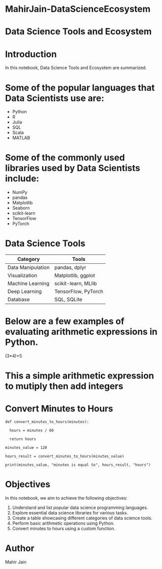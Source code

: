 # MahirJain-DataScienceEcosystem

# Data Science Tools and Ecosystem

# Introduction
  In this notebook, Data Science Tools and Ecosystem are summarized.

# Some of the popular languages that Data Scientists use are:
  - Python
  - R
  - Julia
  - SQL
  - Scala
  - MATLAB

# Some of the commonly used libraries used by Data Scientists include:
  - NumPy
  - pandas
  - Matplotlib
  - Seaborn
  - scikit-learn
  - TensorFlow
  - PyTorch

# Data Science Tools

  | Category         | Tools              |
  |------------------|--------------------|
  | Data Manipulation| pandas, dplyr      |
  | Visualization    | Matplotlib, ggplot |
  | Machine Learning | scikit-learn, MLlib|
  | Deep Learning    | TensorFlow, PyTorch|
  | Database         | SQL, SQLite        |

# Below are a few examples of evaluating arithmetic expressions in Python.

  (3*4)+5
# This a simple arithmetic expression to mutiply then add integers

# Convert Minutes to Hours
  
    def convert_minutes_to_hours(minutes):
  
      hours = minutes / 60
    
      return hours

    minutes_value = 120

    hours_result = convert_minutes_to_hours(minutes_value)

    print(minutes_value, "minutes is equal to", hours_result, "hours")

# Objectives
  In this notebook, we aim to achieve the following objectives:

  1. Understand and list popular data science programming languages.
  2. Explore essential data science libraries for various tasks.
  3. Create a table showcasing different categories of data science tools.
  4. Perform basic arithmetic operations using Python.
  5. Convert minutes to hours using a custom function.

# Author

  Mahir Jain
